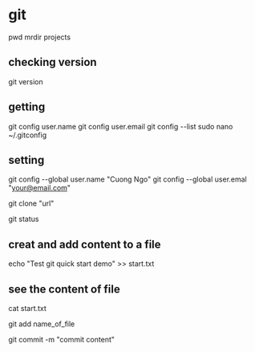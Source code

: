 # git



pwd
mrdir projects

## checking version
git version

## getting
git config user.name
git config user.email
git config --list
sudo nano ~/.gitconfig

## setting
git config --global user.name "Cuong Ngo"
git config --global user.emal "your@email.com"

git clone "url"

git status

## creat and add content to a file
echo "Test git quick start demo" >> start.txt

## see the content of file
cat start.txt


git add name_of_file

git commit -m "commit content"